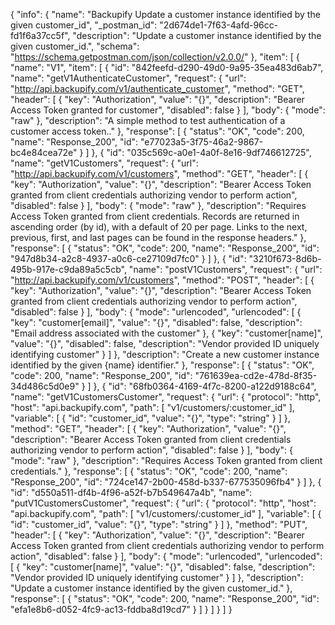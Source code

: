 {
  "info": {
    "name": "Backupify Update a customer instance identified by the given customer_id",
    "_postman_id": "2d674de1-7f63-4afd-96cc-fd1f6a37cc5f",
    "description": "Update a customer instance identified by the given customer_id.",
    "schema": "https://schema.getpostman.com/json/collection/v2.0.0/"
  },
  "item": [
    {
      "name": "V1",
      "item": [
        {
          "id": "842feefd-d290-49d0-9a95-35ea483d6ab7",
          "name": "getV1AuthenticateCustomer",
          "request": {
            "url": "http://api.backupify.com/v1/authenticate_customer",
            "method": "GET",
            "header": [
              {
                "key": "Authorization",
                "value": "{}",
                "description": "Bearer Access Token granted for customer",
                "disabled": false
              }
            ],
            "body": {
              "mode": "raw"
            },
            "description": "A simple method to test authentication of a customer access token.."
          },
          "response": [
            {
              "status": "OK",
              "code": 200,
              "name": "Response_200",
              "id": "e77023a5-3f75-46a2-9867-bc4e84cea72e"
            }
          ]
        },
        {
          "id": "035c569c-a0e1-4a0f-8e16-9df746612725",
          "name": "getV1Customers",
          "request": {
            "url": "http://api.backupify.com/v1/customers",
            "method": "GET",
            "header": [
              {
                "key": "Authorization",
                "value": "{}",
                "description": "Bearer Access Token granted from client credentials authorizing vendor to perform action",
                "disabled": false
              }
            ],
            "body": {
              "mode": "raw"
            },
            "description": "Requires Access Token granted from client credentials. Records are returned in ascending order (by id), with a default of 20 per page. Links to the next, previous, first, and last pages can be found in the response headers."
          },
          "response": [
            {
              "status": "OK",
              "code": 200,
              "name": "Response_200",
              "id": "947d8b34-a2c8-4937-a0c6-ce27109d7fc0"
            }
          ]
        },
        {
          "id": "3210f673-8d6b-495b-917e-c9da89a5c5cb",
          "name": "postV1Customers",
          "request": {
            "url": "http://api.backupify.com/v1/customers",
            "method": "POST",
            "header": [
              {
                "key": "Authorization",
                "value": "{}",
                "description": "Bearer Access Token granted from client credentials authorizing vendor to perform action",
                "disabled": false
              }
            ],
            "body": {
              "mode": "urlencoded",
              "urlencoded": [
                {
                  "key": "customer[email]",
                  "value": "{}",
                  "disabled": false,
                  "description": "Email address associated with the customer"
                },
                {
                  "key": "customer[name]",
                  "value": "{}",
                  "disabled": false,
                  "description": "Vendor provided ID uniquely identifying customer"
                }
              ]
            },
            "description": "Create a new customer instance identified by the given {name} identifier."
          },
          "response": [
            {
              "status": "OK",
              "code": 200,
              "name": "Response_200",
              "id": "761639ea-cd2e-478d-8f35-34d486c5d0e9"
            }
          ]
        },
        {
          "id": "68fb0364-4169-4f7c-8200-a122d9188c64",
          "name": "getV1CustomersCustomer",
          "request": {
            "url": {
              "protocol": "http",
              "host": "api.backupify.com",
              "path": [
                "v1/customers/:customer_id"
              ],
              "variable": [
                {
                  "id": "customer_id",
                  "value": "{}",
                  "type": "string"
                }
              ]
            },
            "method": "GET",
            "header": [
              {
                "key": "Authorization",
                "value": "{}",
                "description": "Bearer Access Token granted from client credentials authorizing vendor to perform action",
                "disabled": false
              }
            ],
            "body": {
              "mode": "raw"
            },
            "description": "Requires Access Token granted from client credentials."
          },
          "response": [
            {
              "status": "OK",
              "code": 200,
              "name": "Response_200",
              "id": "724ce147-2b00-458d-b337-677535096fb4"
            }
          ]
        },
        {
          "id": "d550a511-df4b-4f96-a52f-b7b549647a4b",
          "name": "putV1CustomersCustomer",
          "request": {
            "url": {
              "protocol": "http",
              "host": "api.backupify.com",
              "path": [
                "v1/customers/:customer_id"
              ],
              "variable": [
                {
                  "id": "customer_id",
                  "value": "{}",
                  "type": "string"
                }
              ]
            },
            "method": "PUT",
            "header": [
              {
                "key": "Authorization",
                "value": "{}",
                "description": "Bearer Access Token granted from client credentials authorizing vendor to perform action",
                "disabled": false
              }
            ],
            "body": {
              "mode": "urlencoded",
              "urlencoded": [
                {
                  "key": "customer[name]",
                  "value": "{}",
                  "disabled": false,
                  "description": "Vendor provided ID uniquely identifying customer"
                }
              ]
            },
            "description": "Update a customer instance identified by the given customer_id."
          },
          "response": [
            {
              "status": "OK",
              "code": 200,
              "name": "Response_200",
              "id": "efa1e8b6-d052-4fc9-ac13-fddba8d19cd7"
            }
          ]
        }
      ]
    }
  ]
}